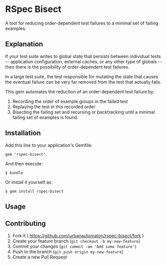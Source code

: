 # RSpec Bisect

A tool for reducing order-dependent test failures to a minimal set of
failing examples.

## Explanation

If your test suite writes to global state that persists between
individual tests -- application configuration, external caches, or any
other type of globals -- then there is the possibility of
order-dependent test failures.

In a large test suite, the test responsible for mutating the state that
causes the eventual failure can be very far removed from the test that
actually fails.

This gem automates the reduction of an order-dependent test failure by:

1. Recording the order of example groups in the failed test
2. Replaying the test in this recorded order
3. Bisecting the failing set and recursing or backtracking until a
   minimal failing set of examples is found.

## Installation

Add this line to your application's Gemfile:

    gem 'rspec-bisect'

And then execute:

    $ bundle

Or install it yourself as:

    $ gem install rspec-bisect

## Usage

## Contributing

1. Fork it ( https://github.com/urbanautomaton/rspec-bisect/fork )
2. Create your feature branch (`git checkout -b my-new-feature`)
3. Commit your changes (`git commit -am 'Add some feature'`)
4. Push to the branch (`git push origin my-new-feature`)
5. Create a new Pull Request
